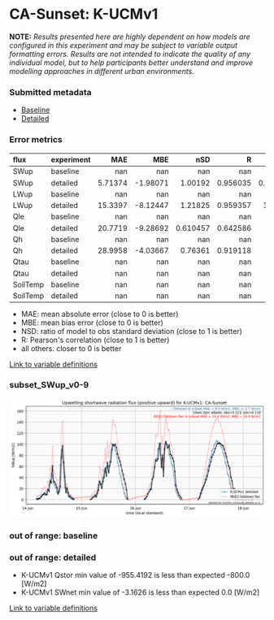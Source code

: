 # CA-Sunset: K-UCMv1

**NOTE:** *Results presented here are highly dependent on how models are configured in this experiment and may be subject to variable output formatting errors. Results are not intended to indicate the quality of any individual model, but to help participants better understand and improve modelling approaches in different urban environments.*

### Submitted metadata

- [Baseline](K-UCMv1_CA-Sunset_baseline_attrs.md)
- [Detailed](K-UCMv1_CA-Sunset_detailed_attrs.md)

### Error metrics

| flux     | experiment   |       MAE |       MBE |        nSD |          R |        5th |       95th |      RMSE |      cRMSE |      AMBE |       1-nSD |         1-R |   nSkewness |   nKurtosis |     Overlap |
|:---------|:-------------|----------:|----------:|-----------:|-----------:|-----------:|-----------:|----------:|-----------:|----------:|------------:|------------:|------------:|------------:|------------:|
| SWup     | baseline     | nan       | nan       | nan        | nan        | nan        | nan        | nan       | nan        | nan       | nan         | nan         | nan         |  nan        | nan         |
| SWup     | detailed     |   5.71374 |  -1.98071 |   1.00192  |   0.956035 |   0.668433 |   0.193798 |   8.56717 |   0.29682  |   1.98071 |   0.0019195 |   0.0439649 |   0.103288  |    0.66687  |   0.0633752 |
| LWup     | baseline     | nan       | nan       | nan        | nan        | nan        | nan        | nan       | nan        | nan       | nan         | nan         | nan         |  nan        | nan         |
| LWup     | detailed     |  15.3397  |  -8.12447 |   1.21825  |   0.959357 |  15.7196   |  14.6514   |  17.9812  |   0.382963 |   8.12447 |   0.218251  |   0.0406426 |   0.17661   |    0.171535 |   0.173806  |
| Qle      | baseline     | nan       | nan       | nan        | nan        | nan        | nan        | nan       | nan        | nan       | nan         | nan         | nan         |  nan        | nan         |
| Qle      | detailed     |  20.7719  |  -9.28692 |   0.610457 |   0.642586 |   8.4476   |  34.184    |  36.1644  |   0.766887 |   9.28692 |   0.389544  |   0.357414  |   0.0600436 |    0.522382 |   0.255205  |
| Qh       | baseline     | nan       | nan       | nan        | nan        | nan        | nan        | nan       | nan        | nan       | nan         | nan         | nan         |  nan        | nan         |
| Qh       | detailed     |  28.9958  |  -4.03667 |   0.76361  |   0.919118 |   4.6509   |  59.8646   |  44.0032  |   0.423563 |   4.03667 |   0.236393  |   0.0808824 |   0.0700023 |    0.170111 |   0.23908   |
| Qtau     | baseline     | nan       | nan       | nan        | nan        | nan        | nan        | nan       | nan        | nan       | nan         | nan         | nan         |  nan        | nan         |
| Qtau     | detailed     | nan       | nan       | nan        | nan        | nan        | nan        | nan       | nan        | nan       | nan         | nan         | nan         |  nan        | nan         |
| SoilTemp | baseline     | nan       | nan       | nan        | nan        | nan        | nan        | nan       | nan        | nan       | nan         | nan         | nan         |  nan        | nan         |
| SoilTemp | detailed     | nan       | nan       | nan        | nan        | nan        | nan        | nan       | nan        | nan       | nan         | nan         | nan         |  nan        | nan         |

 - MAE: mean absolute error (close to 0 is better)
 - MBE: mean bias error (close to 0 is better)
 - NSD: ratio of model to obs standard deviation (close to 1 is better)
 - R: Pearson's correlation (close to 1 is better)
 - all others: closer to 0 is better

[Link to variable definitions](../modelattrs/variable_definitions.md)

### <a name="subset_swup_v0-9"></a>subset_SWup_v0-9
[![K-UCMv1_CA-Sunset_subset_SWup_v0-9.png](K-UCMv1_CA-Sunset_subset_SWup_v0-9.png)](K-UCMv1_CA-Sunset_subset_SWup_v0-9.png)

### out of range: baseline


### out of range: detailed

 - K-UCMv1 Qstor min value of -955.4192 is less than expected -800.0 [W/m2]
 - K-UCMv1 SWnet min value of -3.1626 is less than expected 0.0 [W/m2]


[Link to variable definitions](../modelattrs/variable_definitions.md)

